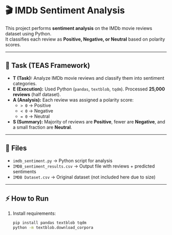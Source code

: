 # 🎬 IMDb Sentiment Analysis

This project performs **sentiment analysis** on the IMDb movie reviews dataset using Python.  
It classifies each review as **Positive, Negative, or Neutral** based on polarity scores.

---

## 📌 Task (TEAS Framework)

- **T (Task):** Analyze IMDb movie reviews and classify them into sentiment categories.  
- **E (Execution):** Used Python (`pandas`, `textblob`, `tqdm`). Processed **25,000 reviews** (half dataset).  
- **A (Analysis):** Each review was assigned a polarity score:
  - `> 0` → Positive  
  - `< 0` → Negative  
  - `= 0` → Neutral  
- **S (Summary):** Majority of reviews are **Positive**, fewer are **Negative**, and a small fraction are **Neutral**.

---

## 📂 Files

- `imdb_sentiment.py` → Python script for analysis  
- `IMDB_sentiment_results.csv` → Output file with reviews + predicted sentiments  
- `IMDB Dataset.csv` → Original dataset (not included here due to size)

---

## ⚡ How to Run

1. Install requirements:
   ```bash
   pip install pandas textblob tqdm
   python -m textblob.download_corpora
